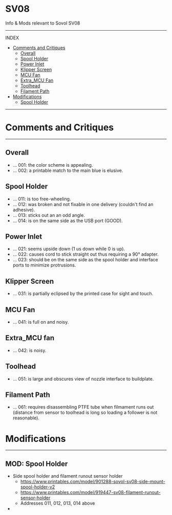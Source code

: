 # SV08
Info &amp; Mods relevant to Sovol SV08

---
INDEX
- [Comments and Critiques](#comments-and-critiques)
  - [Overall](#overall)
  - [Spool Holder](#spool-holder)
  - [Power Inlet](#power-inlet)
  - [Klipper Screen](#klipper-screen)
  - [MCU Fan](#mcu-fan)
  - [Extra_MCU Fan](#extra_mcu-fan)
  - [Toolhead](#toolhead)
  - [Filament Path](#filament-path)
- [Modifications](#modifications)
  - [Spool Holder](#mod-spool-holder)

---

# Comments and Critiques
---
## Overall
- ... 001: the color scheme is appealing.
- ... 002: a printable match to the main blue is elusive.
## Spool Holder
- ... 011: is too free-wheeling.
- ... 012: was broken and not fixable in one delivery (couldn't find an adhesive).
- ... 013: sticks out an an odd angle.
- ... 014: is on the same side as the USB port (GOOD).
## Power Inlet
- ... 021: seems upside down (1 us down while 0 is up).
- ... 022: causes cord to stick straight out thus requiring a 90&deg; adapter.
- ... 023: should be on the same side as the spool holder and interface ports to minimize protrusions.
## Klipper Screen
- ... 031: is partially eclipsed by the printed case for sight and touch.
## MCU Fan
- ... 041: is full on and noisy.
## Extra_MCU fan
- ... 042: is noisy.
## Toolhead
- ... 051: is large and obscures view of nozzle interface to buildplate.
## Filament Path
- ... 061: requires disassembling PTFE tube when filmament runs out (distance from sensor to toolhead is long so loading a follower is not reasonable).

# Modifications
---
## MOD: Spool Holder
- Side spool holder and filament runout sensor holder
  - https://www.printables.com/model/901288-sovol-sv08-side-mount-spool-holder-v2
  - https://www.printables.com/model/919447-sv08-filament-runout-sensor-holder
  - Addresses 011, 012, 013, 014 above
- 
